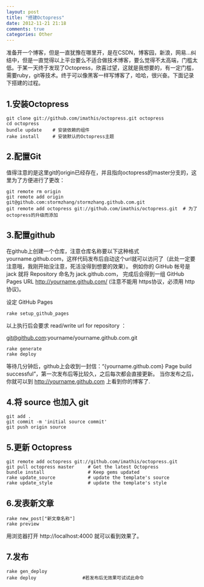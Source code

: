 ```yaml
---
layout: post
title: "搭建Octopress"
date: 2012-11-21 21:18
comments: true
categories: Other
---
```


准备开一个博客，但是一直犹豫在哪里开，是在CSDN，博客园，新浪，网易...纠结中，但是一直觉得以上平台要么不适合做技术博客，要么觉得不太高端，门槛太低。于某一天终于发现了Octopress，欣喜过望，这就是我想要的，有一定门槛，需要ruby，git等技术。终于可以像黑客一样写博客了，哈哈，很兴奋。下面记录下搭建的过程。

## 1.安装Octopress

    git clone git://github.com/imathis/octopress.git octopress
    cd octopress
    bundle update    # 安装依赖的组件
    rake install     # 安装默认的Octopress主题

## 2.配置Git

值得注意的是这里git的origin已经存在，并且指向octopress的master分支的，这里为了方便进行了更改：

    git remote rm origin
    git remote add origin git@github.com:stormzhang/stormzhang.github.com.git
    git remote add octopress git://github.com/imathis/octopress.git  # 为了octopress的升级而添加

## 3.配置github

在github上创建一个仓库，注意仓库名称要以下这种格式yourname.github.com，这样代码发布后自动这个url就可以访问了（此处一定要注意哦，我刚开始没注意，死活没得到想要的效果）。 例如你的 GitHub 帐号是 jack 就将 Repository 命名为 jack.github.com， 完成后会得到一组 GitHub Pages URL http://yourname.github.com/ (注意不能用 https协议，必须用 http协议)。

设定 GitHub Pages

    rake setup_github_pages

以上执行后会要求 read/write url for repository ： 

git@github.com:yourname/yourname.github.com.git 

    rake generate
    rake deploy

等待几分钟后，github上会收到一封信：“{yourname.github.com} Page build successful”，第一次发布后等比较久，之后每次都会直接更新。 当你发布之后，你就可以到 http://yourname.github.com 上看到你的博客了.

## 4.将 source 也加入 git

    git add .
    git commit -m 'initial source commit'
    git push origin source

## 5.更新 Octopress

    git remote add octopress git://github.com/imathis/octopress.git
    git pull octopress master     # Get the latest Octopress
    bundle install                # Keep gems updated
    rake update_source            # update the template's source
    rake update_style             # update the template's style

## 6.发表新文章

    rake new_post["新文章名称"]
    rake preview

用浏览器打开 http://localhost:4000 就可以看到效果了。

## 7.发布

    rake gen_deploy
    rake deploy                 #若发布后无效果可试试此命令
